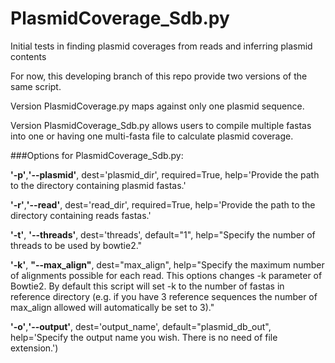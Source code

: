 # PlasmidCoverage_Sdb.py
Initial tests in finding plasmid coverages from reads and inferring plasmid contents

For now, this developing branch of this repo provide two versions of the same script.

Version PlasmidCoverage.py maps against only one plasmid sequence.

Version PlasmidCoverage_Sdb.py allows users to compile multiple fastas into one or having one multi-fasta file to calculate plasmid coverage. 

###Options for PlasmidCoverage_Sdb.py:

**'-p'**,**'--plasmid'**, dest='plasmid_dir', required=True, help='Provide the path to the directory containing plasmid fastas.'

**'-r'**,**'--read'**, dest='read_dir', required=True, help='Provide the path to the directory containing reads fastas.'

**'-t'**, **'--threads'**, dest='threads', default="1", help="Specify the number of threads to be used by bowtie2."

**'-k'**, **"--max_align"**, dest="max_align", help="Specify the maximum number of alignments possible for each read. This options changes -k parameter of Bowtie2. By default this script will set -k to the number of fastas in reference directory (e.g. if you have 3 reference sequences the number of max_align allowed will automatically be set to 3)."

**'-o'**,**'--output'**, dest='output_name', default="plasmid_db_out", help='Specify the output name you wish. There is no need of file extension.')

